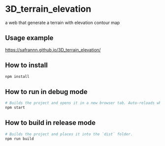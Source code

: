 # 3D_terrain_elevation
a web that generate a terrain with elevation contour map


## Usage example
 https://safrannn.github.io/3D_terrain_elevation/
 
## How to install

```sh
npm install
```

## How to run in debug mode

```sh
# Builds the project and opens it in a new browser tab. Auto-reloads when the project changes.
npm start
```

## How to build in release mode

```sh
# Builds the project and places it into the `dist` folder.
npm run build
```
 
